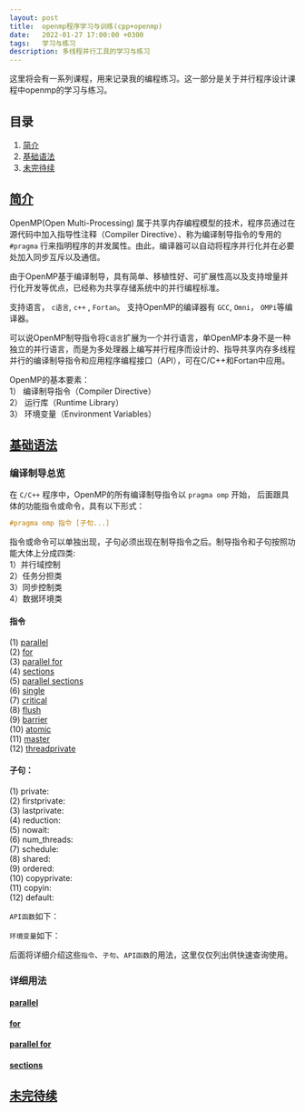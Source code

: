 ```yaml
---
layout: post
title:  openmp程序学习与训练(cpp+openmp)
date:   2022-01-27 17:00:00 +0300
tags:   学习与练习
description: 多线程并行工具的学习与练习                                                                                                                                                              
---
```


这里将会有一系列课程，用来记录我的编程练习。这一部分是关于并行程序设计课程中openmp的学习与练习。
## 目录
1. [简介](#简介)
2. [基础语法](#基础语法)
3. [未完待续](#未完待续)

## [简介](#目录)
OpenMP(Open Multi-Processing) 属于共享内存编程模型的技术，程序员通过在源代码中加入指导性注释（Compiler Directive）、称为编译制导指令的专用的 ```#pragma``` 行来指明程序的并发属性。由此，编译器可以自动将程序并行化并在必要处加入同步互斥以及通信。  

由于OpenMP基于编译制导，具有简单、移植性好、可扩展性高以及支持增量并行化开发等优点，已经称为共享存储系统中的并行编程标准。  

支持语言，  ```c语言```, ```c++``` , ```Fortan```。 支持OpenMP的编译器有 ```GCC```, ```Omni```， ```OMPi```等编译器。  

可以说OpenMP制导指令将```C语言```扩展为一个并行语言，单OpenMP本身不是一种独立的并行语言，而是为多处理器上编写并行程序而设计的、指导共享内存多线程并行的编译制导指令和应用程序编程接口（API），可在C/C++和Fortan中应用。  

OpenMP的基本要素：  
1） 编译制导指令（Compiler Directive）  
2） 运行库（Runtime Library）  
3） 环境变量（Environment Variables）  
## [基础语法](#目录)

### 编译制导总览
在 ```C/C++``` 程序中，OpenMP的所有编译制导指令以 ```pragma omp``` 开始， 后面跟具体的功能指令或命令，具有以下形式：  
```cpp
#pragma omp 指令 [子句...]
```
指令或命令可以单独出现，子句必须出现在制导指令之后。制导指令和子句按照功能大体上分成四类:  
1）并行域控制  
2）任务分担类  
3）同步控制类  
4）数据环境类  

#### 指令  
(1) [parallel](#parallel)  
(2) [for](#for)  
(3) [parallel for](#parallel-for)  
(4) [sections](#sections)  
(5) [parallel sections](#parallel-sections)  
(6) [single](#single)  
(7) [critical](#critical)  
(8) [flush](#flush)  
(9) [barrier](#barrier)  
(10) [atomic](#atomic)  
(11) [master](#master)  
(12) [threadprivate](#threadprivate)  

#### 子句：  

(1) private:  
(2) firstprivate:  
(3) lastprivate:  
(4) reduction:  
(5) nowait:  
(6) num_threads:  
(7) schedule:  
(8) shared:  
(9) ordered:  
(10) copyprivate:  
(11) copyin:  
(12) default:  

```API函数```如下：  

```环境变量```如下：  


后面将详细介绍这些```指令```、```子句```、```API函数```的用法，这里仅仅列出供快速查询使用。

### 详细用法

#### [parallel](#指令)

#### [for](#指令)

#### [parallel for](#指令)

#### [sections](#指令)

## [未完待续](#目录)